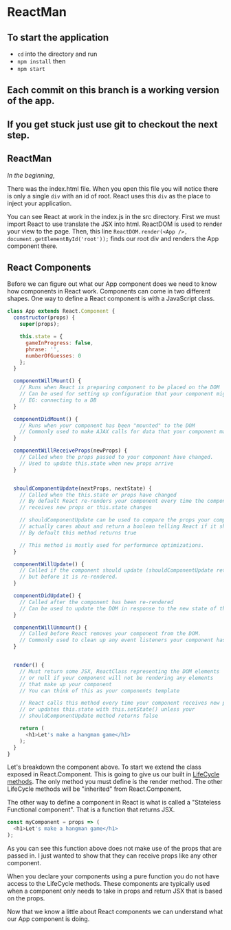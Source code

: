 # ReactMan

## To start the application
* `cd` into the directory and run
* `npm install` then
* `npm start`

## Each commit on this branch is a working version of the app.
## If you get stuck just use git to checkout the next step.

## ReactMan

_In the beginning_,

There was the index.html file. When you open this file you will notice there is only a single `div` with an id of root.
React uses this `div` as the place to inject your application.

You can see React at work in the index.js in the src directory. First we must import React to use translate the JSX into html.
ReactDOM is used to render your view to the page.
Then, this line `ReactDOM.render(<App />, document.getElementById('root'));` finds our root div and renders the App
component there.

## React Components
Before we can figure out what our App component does we need to know how components in React work.
Components can come in two different shapes. One way to define a React component is with a JavaScript class.

```javascript
class App extends React.Component {
  constructor(props) {
    super(props);

    this.state = {
      gameInProgress: false,
      phrase: '',
      numberOfGuesses: 0
    };
  }

  componentWillMount() {
    // Runs when React is preparing component to be placed on the DOM
    // Can be used for setting up configuration that your component might need
    // EG: connecting to a DB
  }

  componentDidMount() {
    // Runs when your component has been "mounted" to the DOM
    // Commonly used to make AJAX calls for data that your component may need
  }

  componentWillReceiveProps(newProps) {
    // Called when the props passed to your component have changed.
    // Used to update this.state when new props arrive
  }


  shouldComponentUpdate(nextProps, nextState) {
    // Called when the this.state or props have changed
    // By default React re-renders your component every time the component
    // receives new props or this.state changes

    // shouldComponentUpdate can be used to compare the props your component
    // actually cares about and return a boolean telling React if it should re-render
    // By default this method returns true

    // This method is mostly used for performance optimizations.
  }

  componentWillUpdate() {
    // Called if the component should update (shouldComponentUpdate returned true)
    // but before it is re-rendered.
  }

  componentDidUpdate() {
    // Called after the component has been re-rendered
    // Can be used to update the DOM in response to the new state of the component.
  }

  componentWillUnmount() {
    // Called before React removes your component from the DOM.
    // Commonly used to clean up any event listeners your component has registered.
  }


  render() {
    // Must return some JSX, ReactClass representing the DOM elements
    // or null if your component will not be rendering any elements
    // that make up your component
    // You can think of this as your components template

    // React calls this method every time your component receives new props
    // or updates this.state with this.setState() unless your
    // shouldComponentUpdate method returns false

    return (
      <h1>Let's make a hangman game</h1>
    );
  }
}
```

Let's breakdown the component above. To start we extend the class exposed in React.Component.
This is going to give us our built in [LifeCycle methods](https://facebook.github.io/react/docs/react-component.html#the-component-lifecycle).
The only method you must define is the render method. The other LifeCycle methods will be "inherited" from React.Component.

The other way to define a component in React is what is called a "Stateless Functional component".
That is a function that returns JSX.

```javascript
const myComponent = props => (
  <h1>Let's make a hangman game</h1>
);
```

As you can see this function above does not make use of the props that are passed in.
I just wanted to show that they can receive props like any other component.

When you declare your components using a pure function you do not have access to the LifeCycle methods.
These components are typically used when a component only needs to take in props and return JSX that is based on the props.

Now that we know a little about React components we can understand what our App component is doing.
